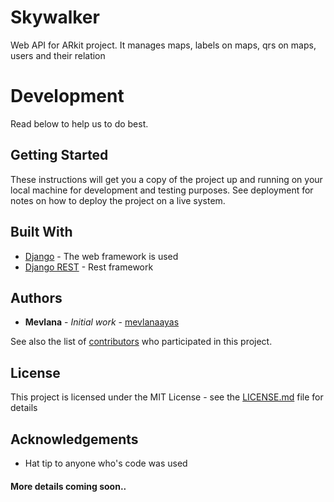 # Skywalker

Web API for ARkit project. It manages maps, labels on maps, qrs on maps, users and their relation

# Development

Read below to help us to do best.

## Getting Started

These instructions will get you a copy of the project up and running on your local machine for development and testing purposes. See deployment for notes on how to deploy the project on a live system.


## Built With

* [Django](https://docs.djangoproject.com/en/1.11/) - The web framework is used
* [Django REST](http://www.django-rest-framework.org) - Rest framework


## Authors

* **Mevlana** - *Initial work* - [mevlanaayas](https://github.com/mevlanaayas)

See also the list of [contributors](https://github.com/mevlanaayas/django-teams/contributors) who participated in this project.

## License

This project is licensed under the MIT License - see the [LICENSE.md](https://github.com/mevlanaayas/django-teams/blob/master/LICENSE.txt) file for details

## Acknowledgements

* Hat tip to anyone who's code was used

#### More details coming soon..